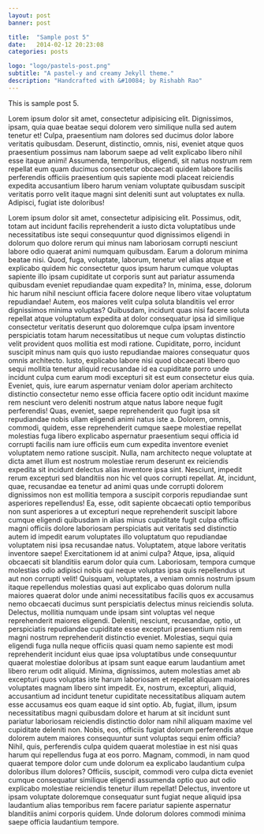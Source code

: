 ```yaml
---
layout: post
banner: post

title:  "Sample post 5"
date:   2014-02-12 20:23:08
categories: posts

logo: "logo/pastels-post.png"
subtitle: "A pastel-y and creamy Jekyll theme."
description: "Handcrafted with &#10084; by Rishabh Rao"
---
```


This is sample post 5.

Lorem ipsum dolor sit amet, consectetur adipisicing elit. Dignissimos, ipsam, quia quae beatae sequi dolorem vero similique nulla sed autem tenetur et! Culpa, praesentium nam dolores sed ducimus dolor labore veritatis quibusdam. Deserunt, distinctio, omnis, nisi, eveniet atque quos praesentium possimus nam laborum saepe ad velit explicabo libero nihil esse itaque animi! Assumenda, temporibus, eligendi, sit natus nostrum rem repellat eum quam ducimus consectetur obcaecati quidem labore facilis perferendis officiis praesentium quis sapiente modi placeat reiciendis expedita accusantium libero harum veniam voluptate quibusdam suscipit veritatis porro velit itaque magni sint deleniti sunt aut voluptates ex nulla. Adipisci, fugiat iste doloribus!

Lorem ipsum dolor sit amet, consectetur adipisicing elit. Possimus, odit, totam aut incidunt facilis reprehenderit a iusto dicta voluptatibus unde necessitatibus iste sequi consequuntur quod dignissimos eligendi in dolorum quo dolore rerum qui minus nam laboriosam corrupti nesciunt labore odio quaerat animi numquam quibusdam. Earum a dolorum minima beatae nisi. Quod, fuga, voluptate, laborum, tenetur vel alias atque et explicabo quidem hic consectetur quos ipsum harum cumque voluptas sapiente illo ipsam cupiditate ut corporis sunt aut pariatur assumenda quibusdam eveniet repudiandae quam expedita? In, minima, esse, dolorum hic harum nihil nesciunt officia facere dolore neque libero vitae voluptatum repudiandae! Autem, eos maiores velit culpa soluta blanditiis vel error dignissimos minima voluptas? Quibusdam, incidunt quas nisi facere soluta repellat atque voluptatum expedita at dolor consequatur ipsa id similique consectetur veritatis deserunt quo doloremque culpa ipsam inventore perspiciatis totam harum necessitatibus ut neque cum voluptas distinctio velit provident quos mollitia est modi ratione. Cupiditate, porro, incidunt suscipit minus nam quis quo iusto repudiandae maiores consequatur quos omnis architecto. Iusto, explicabo labore nisi quod obcaecati libero quo sequi mollitia tenetur aliquid recusandae id ea cupiditate porro unde incidunt culpa cum earum modi excepturi sit est eum consectetur eius quia. Eveniet, quis, iure earum aspernatur veniam dolor aperiam architecto distinctio consectetur nemo esse officia facere optio odit incidunt maxime rem nesciunt vero deleniti nostrum atque natus labore neque fugit perferendis! Quas, eveniet, saepe reprehenderit quo fugit ipsa sit repudiandae nobis ullam eligendi animi natus iste a. Dolorem, omnis, commodi, quidem, esse reprehenderit cumque saepe molestiae repellat molestias fuga libero explicabo aspernatur praesentium sequi officia id corrupti facilis nam iure officiis eum cum expedita inventore eveniet voluptatem nemo ratione suscipit. Nulla, nam architecto neque voluptate at dicta amet illum est nostrum molestiae rerum deserunt ex reiciendis expedita sit incidunt delectus alias inventore ipsa sint. Nesciunt, impedit rerum excepturi sed blanditiis non hic vel quos corrupti repellat. At, incidunt, quae, recusandae ea tenetur ad animi quas unde corrupti dolorem dignissimos non est mollitia tempora a suscipit corporis repudiandae sunt asperiores repellendus! Ea, esse, odit sapiente obcaecati optio temporibus non sunt asperiores a ut excepturi neque reprehenderit suscipit labore cumque eligendi quibusdam in alias minus cupiditate fugit culpa officia magni officiis dolore laboriosam perspiciatis aut veritatis sed distinctio autem id impedit earum voluptates illo voluptatum quo repudiandae voluptatem nisi ipsa recusandae natus. Voluptatem, atque labore veritatis inventore saepe! Exercitationem id at animi culpa? Atque, ipsa, aliquid obcaecati sit blanditiis earum dolor quia cum. Laboriosam, tempora cumque molestias odio adipisci nobis qui neque voluptas ipsa quis repellendus ut aut non corrupti velit! Quisquam, voluptates, a veniam omnis nostrum ipsum itaque repellendus molestias quasi aut explicabo quas dolorum nulla maiores quaerat dolor unde animi necessitatibus facilis quos ex accusamus nemo obcaecati ducimus sunt perspiciatis delectus minus reiciendis soluta. Delectus, mollitia numquam unde ipsam sint voluptas vel neque reprehenderit maiores eligendi. Deleniti, nesciunt, recusandae, optio, ut perspiciatis repudiandae cupiditate esse excepturi praesentium nisi rem magni nostrum reprehenderit distinctio eveniet. Molestias, sequi quia eligendi fuga nulla neque officiis quasi quam nemo sapiente est modi reprehenderit incidunt eius quae ipsa voluptatibus unde consequuntur quaerat molestiae doloribus at ipsam sunt eaque earum laudantium amet libero rerum odit aliquid. Minima, dignissimos, autem molestias amet ab excepturi quos voluptas iste harum laboriosam et repellat aliquam maiores voluptates magnam libero sint impedit. Ex, nostrum, excepturi, aliquid, accusantium ad incidunt tenetur cupiditate necessitatibus aliquam autem esse accusamus eos quam eaque id sint optio. Ab, fugiat, illum, ipsum necessitatibus magni quibusdam dolore et harum at sit incidunt sunt pariatur laboriosam reiciendis distinctio dolor nam nihil aliquam maxime vel cupiditate deleniti non. Nobis, eos, officiis fugiat dolorum perferendis atque dolorem autem maiores consequuntur sunt voluptas sequi enim officia? Nihil, quis, perferendis culpa quidem quaerat molestiae in est nisi quas harum qui repellendus fuga at eos porro. Magnam, commodi, in nam quod quaerat tempore dolor cum unde dolorum ea explicabo laudantium culpa doloribus illum dolores? Officiis, suscipit, commodi vero culpa dicta eveniet cumque consequatur similique eligendi assumenda optio quo aut odio explicabo molestiae reiciendis tenetur illum repellat! Delectus, inventore ut ipsam voluptate doloremque consequatur sunt fugiat neque aliquid ipsa laudantium alias temporibus rem facere pariatur sapiente aspernatur blanditiis animi corporis quidem. Unde dolorum dolores commodi minima saepe officia laudantium tempore.
